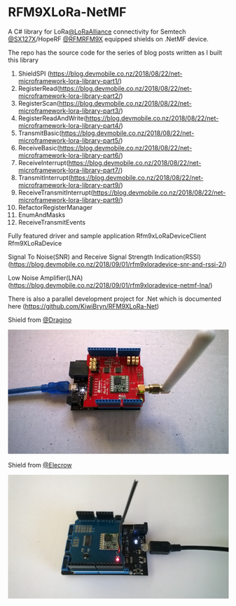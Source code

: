 # RFM9XLoRa-NetMF
A C# library for LoRa[@LoRaAlliance](https://lora-alliance.org/) connectivity for Semtech [@SX127X](https://www.semtech.com/products/wireless-rf/lora-transceivers/SX1276)/HopeRF [@RFMRFM9X](http://www.hoperf.com/rf_transceiver/lora/RFM95W.html) equipped shields on .NetMF device.

The repo has the source code for the series of blog posts written as I built this library

01. ShieldSPI (https://blog.devmobile.co.nz/2018/08/22/net-microframework-lora-library-part1/)
02. RegisterRead(https://blog.devmobile.co.nz/2018/08/22/net-microframework-lora-library-part2/)
03. RegisterScan(https://blog.devmobile.co.nz/2018/08/22/net-microframework-lora-library-part3/)
04. RegisterReadAndWrite(https://blog.devmobile.co.nz/2018/08/22/net-microframework-lora-library-part4/)
05. TransmitBasic(https://blog.devmobile.co.nz/2018/08/22/net-microframework-lora-library-part5/)
06. ReceiveBasic(https://blog.devmobile.co.nz/2018/08/22/net-microframework-lora-library-part6/)
07. ReceiveInterrupt(https://blog.devmobile.co.nz/2018/08/22/net-microframework-lora-library-part7/)
08. TransmitInterrupt(https://blog.devmobile.co.nz/2018/08/22/net-microframework-lora-library-part9/)
09. ReceiveTransmitInterrupt(https://blog.devmobile.co.nz/2018/08/22/net-microframework-lora-library-part9/)
10. RefactorRegisterManager
11. EnumAndMasks
12. ReceiveTransmitEvents

Fully featured driver and sample application
Rfm9xLoRaDeviceClient 
Rfm9XLoRaDevice

Signal To Noise(SNR) and Receive Signal Strength Indication(RSSI) (https://blog.devmobile.co.nz/2018/09/01/rfm9xloradevice-snr-and-rssi-2/)

Low Noise Amplifier(LNA) (https://blog.devmobile.co.nz/2018/09/01/rfm9xloradevice-netmf-lna/)


There is also a parallel development project for .Net which is documented here (https://github.com/KiwiBryn/RFM9XLoRa-Net)


Shield from [@Dragino](http://www.dragino.com/products/lora/item/102-lora-shield.html)

![LoRa Shield for Arduino](netduinodraginoshield.jpg)

Shield from [@Elecrow ](https://www.elecrow.com/lora-rfm95-shield-915mhz.html)

![Lora RFM95 Shield- 915MHZ](ElecrowLoRaArduinoShield.jpg)
